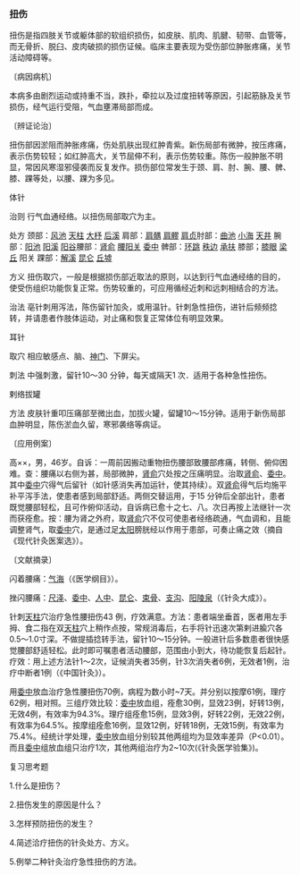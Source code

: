 ### 扭伤

扭伤是指四肢关节或躯体部的软组织损伤，如皮肤、肌肉、肌腱、韧带、血管等，而无骨折、脱臼、皮肉破损的损伤证候。临床主要表现为受伤部位肿胀疼痛，关节活动障碍等。

〔病因病机〕

本病多由剧烈运动或持重不当，跌扑，牵拉以及过度扭转等原因，引起筋脉及关节损伤，经气运行受阻，气血壅滞局部而成。

〔辨证论治〕

扭伤部因淤阻而肿胀疼痛，伤处肌肤出现红肿青紫。新伤局部有微肿，按压疼痛，表示伤势较轻；如红肿高大，关节屈伸不利，表示伤势较重。陈伤一般肿胀不明显，常因风寒湿邪侵袭而反复发作。损伤部位常发生于颈、肩、肘、腕、腰、髀、膝、踝等处，以腰、踝为多见。

体针

治则  行气血通经络。以扭伤局部取穴为主。

处方  颈部：[风池](https://www.gmzyjc.com/read/zjs/zjs3.1.9-12-0.0.3.3.20.md)  [天柱](https://www.gmzyjc.com/read/zjs/zjs3.1.7-8-0.0.1.3.10.md)  [大杼](https://www.gmzyjc.com/read/zjs/zjs3.1.7-8-0.0.1.3.11.md)  [后溪](https://www.gmzyjc.com/read/zjs/zjs3.1.4-6-0.0.3.3.3.md)  肩部：[肩髃](https://www.gmzyjc.com/read/zjs/zjs3.1.1-3-0.1.2.3.15.md)  [肩髎](https://www.gmzyjc.com/read/zjs/zjs3.1.9-12-0.0.2.3.14.md)  [肩贞](https://www.gmzyjc.com/read/zjs/zjs3.1.4-6-0.0.3.3.9.md)肘部：[曲池](https://www.gmzyjc.com/read/zjs/zjs3.1.1-3-0.1.2.3.11.md)  [小海](https://www.gmzyjc.com/read/zjs/zjs3.1.4-6-0.0.3.3.8.md)  [天井](https://www.gmzyjc.com/read/zjs/zjs3.1.9-12-0.0.2.3.10.md)  腕部：[阳池](https://www.gmzyjc.com/read/zjs/zjs3.1.9-12-0.0.2.3.4.md)  [阳溪](https://www.gmzyjc.com/read/zjs/zjs3.1.1-3-0.1.2.3.5.md)  [阳谷](https://www.gmzyjc.com/read/zjs/zjs3.1.4-6-0.0.3.3.5.md)腰部：[肾俞](https://www.gmzyjc.com/read/zjs/zjs3.1.7-8-0.0.1.3.23.md)  [腰阳关](https://www.gmzyjc.com/read/zjs/zjs3.2.2-0.0.1.3.3.md)  [委中](https://www.gmzyjc.com/read/zjs/zjs3.1.7-8-0.0.1.3.40.md)  髀部：[环跳](https://www.gmzyjc.com/read/zjs/zjs3.1.9-12-0.0.3.3.30.md)  [秩边](https://www.gmzyjc.com/read/zjs/zjs3.1.7-8-0.0.1.3.54.md)  [承扶](https://www.gmzyjc.com/read/zjs/zjs3.1.7-8-0.0.1.3.36.md)  膝部；[膝眼](https://www.gmzyjc.com/read/zjs/zjs3.4-0.1.4.10.0.md)  [梁丘](https://www.gmzyjc.com/read/zjs/zjs3.1.1-3-0.1.3.3.34.md)  阳关  踝部：[解溪](https://www.gmzyjc.com/read/zjs/zjs3.1.1-3-0.1.3.3.41.md)  [昆仑](https://www.gmzyjc.com/read/zjs/zjs3.1.7-8-0.0.1.3.60.md)  [丘墟](https://www.gmzyjc.com/read/zjs/zjs3.1.9-12-0.0.3.3.40.md)

方义  扭伤取穴，一般是根据损伤部近取法的原则，以达到行气血通经络的目的，使受伤组织功能恢复正常。伤势较重的，可应用循经近刺和远刺相结合的方法。

治法  亳针刺用泻法，陈伤留针加灸，或用温针。针刺急性扭伤，进针后频频捻转，并请患者作肢体运动，对止痛和恢复正常体位有明显效果。

耳针

取穴  相应敏感点、脑、[神门](https://www.gmzyjc.com/read/zjs/zjs3.1.4-6-0.0.2.3.7.md)、下屏尖。

刺法  中强刺激，留针10～30 分钟，每天或隔天1 次．适用于各种急性扭伤。

剌络拔罐

方法  皮肤针重叩压痛部至微出血，加拔火罐，留罐10～15分钟。适用于新伤局部血肿明显，陈伤淤血久留，寒邪袭络等病证。

〔应用例案〕

高××，男，46岁。自诉：一周前因搬动重物扭伤腰部致腰部疼痛，转侧、俯仰困难。查：腰痛以右侧为甚，局部微肿，[肾俞](https://www.gmzyjc.com/read/zjs/zjs3.1.7-8-0.0.1.3.23.md)穴处按之压痛明显。治取[肾俞](https://www.gmzyjc.com/read/zjs/zjs3.1.7-8-0.0.1.3.23.md)、[委中](https://www.gmzyjc.com/read/zjs/zjs3.1.7-8-0.0.1.3.40.md)。其中[委中](https://www.gmzyjc.com/read/zjs/zjs3.1.7-8-0.0.1.3.40.md)穴得气后留针（如针感消失再加运针，使其持续）。双[肾俞](https://www.gmzyjc.com/read/zjs/zjs3.1.7-8-0.0.1.3.23.md)得气后均施平补平泻手法，使患者感到局部舒适。两侧交替运用，于15 分钟后全部出针，患者既觉腰部轻松，且可作俯仰活动，自诉病已愈十之七、八。次日再按上法继针一次而获痊愈。按：腰为肾之外府，取[肾俞](https://www.gmzyjc.com/read/zjs/zjs3.1.7-8-0.0.1.3.23.md)穴不仅可使患者经络疏通，气血调和，且能调整肾气，取[委中](https://www.gmzyjc.com/read/zjs/zjs3.1.7-8-0.0.1.3.40.md)穴，是通过足[太阳](https://www.gmzyjc.com/read/zjs/zjs3.4-0.1.1.4.0.md)膀胱经以作用于患部，可奏止痛之效（摘自《现代针灸医案选》）。

〔文献摘录〕

闪着腰痛：[气海](https://www.gmzyjc.com/read/zjs/zjs3.2.1-0.1.1.3.6.md)（《医学纲目》）。

挫闪腰痛：[尺泽](https://www.gmzyjc.com/read/zjs/zjs3.1.1-3-0.1.1.3.5.md)、[委中](https://www.gmzyjc.com/read/zjs/zjs3.1.7-8-0.0.1.3.40.md)、[人中](https://www.gmzyjc.com/read/zjs/zjs3.2.2-0.0.1.3.26.md)、[昆仑](https://www.gmzyjc.com/read/zjs/zjs3.1.7-8-0.0.1.3.60.md)、[束骨](https://www.gmzyjc.com/read/zjs/zjs3.1.7-8-0.0.1.3.65.md)、[支沟](https://www.gmzyjc.com/read/zjs/zjs3.1.9-12-0.0.2.3.6.md)、[阳陵泉](https://www.gmzyjc.com/read/zjs/zjs3.1.9-12-0.0.3.3.34.md)（《针灸大成》）。

针刺[天柱](https://www.gmzyjc.com/read/zjs/zjs3.1.7-8-0.0.1.3.10.md)穴治疗急性腰扭伤43 例，疗效满意。方法：患者端坐垂首，医者用左手拇、食二指在双[天柱](https://www.gmzyjc.com/read/zjs/zjs3.1.7-8-0.0.1.3.10.md)穴上稍作点按，常规消毒后，右手将针迅速次第剌进腧穴各0.5～1.0寸深。不做提插捻转手法，留针10～15分钟。一般进针后多数患者很快感觉腰部舒适轻松。此时即可嘱患者活动腰部，范围由小到大，待功能恢复后起针。疗效：用上述方法针1～2次，证候消失者35例，针3次消失者6例，无效者1例，治疗中断者1例（《中国针灸》）。

用[委中](https://www.gmzyjc.com/read/zjs/zjs3.1.7-8-0.0.1.3.40.md)放血治疗急性腰扭伤70例，病程为数小时~7天。并分别以按摩61例，理疗62例，相对照。三组疗效比较：[委中](https://www.gmzyjc.com/read/zjs/zjs3.1.7-8-0.0.1.3.40.md)放血组，痊愈30例，显效23例，好转13例，无效4例，有效率为94.3%。理疗组痊愈15例，显效3例，好转22例，无效22例，有效率为64.5%。按摩组痊愈16例，显效12例，好转18例，无效15例，有效率为75.4%。经统计学处理，[委中](https://www.gmzyjc.com/read/zjs/zjs3.1.7-8-0.0.1.3.40.md)放血组分别较其他两组均为显效率差异（P<0.01）。而且[委中](https://www.gmzyjc.com/read/zjs/zjs3.1.7-8-0.0.1.3.40.md)组放血组只治疗1次，其他两组治疗为2~10次(《针灸医学验集》)。

复习思考题

1.什么是扭伤？

2.扭伤发生的原因是什么？

3.怎样预防扭伤的发生？

4.简述洽疗扭伤的针灸处方、方义。

5.例举二种针灸治疗急性扭伤的方法。
